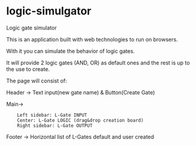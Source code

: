 # logic-simulgator
Logic gate simulator

This is an application built with web technologies to run on browsers. 

With it you can simulate the behavior of logic gates.

It will provide 2 logic gates (AND, OR) as default ones and the rest is up to the use to create.

The page will consist of:
  
  Header -> Text input(new gate name) & Button(Create Gate)
  
  Main->
  
        Left sidebar: L-Gate INPUT
        Center: L-Gate LOGIC (drag&drop creation board)
        Right sidebar: L-Gate OUTPUT
  
  Footer -> Horizontal list of L-Gates default and user created
